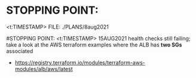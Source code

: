 # STOPPING POINT: 
<t:TIMESTAMP> FILE: ./PLANS/8aug2021

#STOPPING POINT: <t:TIMESTAMP>
15AUG2021
health checks still failing; take a look at the AWS terraform examples where the ALB has **two SGs** associated
- https://registry.terraform.io/modules/terraform-aws-modules/alb/aws/latest

